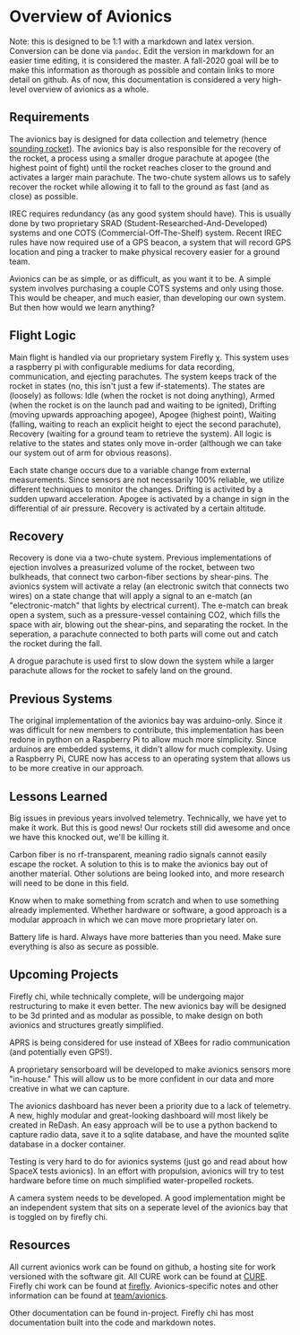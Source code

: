 # Overview of Avionics
Note: this is designed to be 1:1 with a markdown and latex version. Conversion can 
be done via `pandoc`. Edit the version in markdown for an easier time editing, 
it is considered the master. A fall-2020 goal will be to make this information
as thorough as possible and contain links to more detail on github. As of now,
this documentation is considered a very high-level overview of avionics as a whole.

## Requirements
The avionics bay is designed for data collection and telemetry 
(hence [sounding rocket](https://en.wikipedia.org/wiki/Sounding_rocket)). The
avionics bay is also responsible for the recovery of the rocket, a process using
a smaller drogue parachute at apogee (the highest point of fight) until the rocket
reaches closer to the ground and activates a larger main parachute. The two-chute
system allows us to safely recover the rocket while allowing it to fall to the 
ground as fast (and as close) as possible. 

IREC requires redundancy (as any good system should have). This is usually done
by two proprietary SRAD (Student-Researched-And-Developed) systems and one 
COTS (Commercial-Off-The-Shelf) system. Recent IREC rules have now required use of
a GPS beacon, a system that will record GPS location and ping a tracker to make
physical recovery easier for a ground team. 

Avionics can be as simple, or as difficult, as you want it to be. A simple system
involves purchasing a couple COTS systems and only using those. This would be
cheaper, and much easier, than developing our own system. But then how would we
learn anything?

## Flight Logic
Main flight is handled via our proprietary system Firefly χ. This system uses a 
raspberry pi with configurable mediums for data recording, communication, and
ejecting parachutes. The system keeps track of the rocket in states (no, this 
isn't just a few if-statements). The states are (loosely) as follows: Idle (when
the rocket is not doing anything), Armed (when the rocket is on the launch pad
and waiting to be ignited), Drifting (moving upwards approaching apogee), 
Apogee (highest point), Waiting (falling, waiting to reach an explicit height
to eject the second parachute), Recovery (waiting for a ground team to retrieve
the system). All logic is relative to the states and states only move in-order
(although we can take our system out of arm for obvious reasons). 

Each state change occurs due to a variable change from external measurements.
Since sensors are not necessarily 100% reliable, we utilize different techniques
to monitor the changes. Drifting is activited by a sudden upward acceleration.
Apogee is activated by a change in sign in the differential of air pressure.
Recovery is activated by a certain altitude. 

## Recovery
Recovery is done via a two-chute system. Previous implementations of ejection
involves a preasurized volume of the rocket, between two bulkheads, that connect
two carbon-fiber sections by shear-pins. The avionics system will activate a
relay (an electronic switch that connects two wires) on a state change that will
apply a signal to an e-match (an "electronic-match" that lights by electrical
current). The e-match can break open a system, such as a pressure-vessel containing
CO2, which fills the space with air, blowing out the shear-pins, and separating
the rocket. In the seperation, a parachute connected to both parts will come 
out and catch the rocket during the fall. 

A drogue parachute is used first to slow down the system while a larger parachute
allows for the rocket to safely land on the ground. 

## Previous Systems
The original implementation of the avionics bay was arduino-only. Since it was
difficult for new members to contribute, this implementation has been redone in
python on a Raspberry Pi to allow much more simplicity. Since arduinos are 
embedded systems, it didn't allow for much complexity. Using a Raspberry Pi,
CURE now has access to an operating system that allows us to be more creative
in our approach.

## Lessons Learned
Big issues in previous years involved telemetry. Technically, we have yet to make
it work. But this is good news! Our rockets still did awesome and once we have this
knocked out, we'll be killing it. 

Carbon fiber is no rf-transparent, meaning radio signals cannot easily escape the
rocket. A solution to this is to make the avionics bay out of another material.
Other solutions are being looked into, and more research will need to be done
in this field.

Know when to make something from scratch and when to use something already
implemented. Whether hardware or software, a good approach is a modular approach
in which we can move more proprietary later on.

Battery life is hard. Always have more batteries than you need. Make sure 
everything is also as secure as possible. 

## Upcoming Projects
Firefly chi, while technically complete, will be undergoing major restructuring to
make it even better. The new avionics bay will be designed to be 3d printed and 
as modular as possible, to make design on both avionics and structures greatly
simplified. 

APRS is being considered for use instead of XBees for radio communication (and
potentially even GPS!).

A proprietary sensorboard will be developed to make avionics sensors more 
"in-house." This will allow us to be more confident in our data and more creative
in what we can capture. 

The avionics dashboard has never been a priority due to a lack of telemetry.
A new, highly modular and great-looking dashboard will most likely be created
in ReDash. An easy approach will be to use a python backend to capture radio
data, save it to a sqlite database, and have the mounted sqlite database in a
docker container. 

Testing is very hard to do for avionics systems (just go and read about how
SpaceX tests avionics). In an effort with propulsion, avionics will try to
test hardware  before time on much simplified water-propelled rockets.

A camera system needs to be developed. A good implementation might be an 
independent system that sits on a seperate level of the avionics bay that is 
toggled on by firefly chi.

## Resources
All current avionics work can be found on github, a hosting site for work versioned
with the software git.
All CURE work can be found at [CURE](https://github.com/CURocketEngineering/cure).
Firefly chi work can be found at [firefly](https://github.com/CURocketEngineering/firefly_chi).
Avionics-specific notes and other information can be found at [team/avionics](https://github.com/CURocketEngineering/team/tree/master/avionics).

Other documentation can be found in-project. Firefly chi has most documentation built
into the code and markdown notes. 
